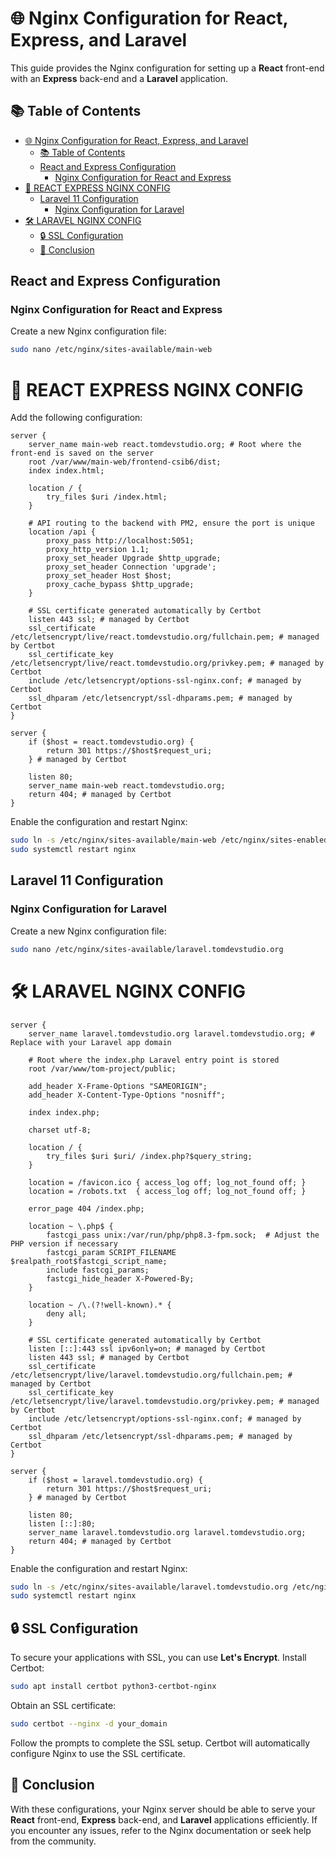 # 🌐 Nginx Configuration for React, Express, and Laravel

This guide provides the Nginx configuration for setting up a **React** front-end with an **Express** back-end and a **Laravel** application.

## 📚 Table of Contents

- [🌐 Nginx Configuration for React, Express, and Laravel](#-nginx-configuration-for-react-express-and-laravel)
  - [📚 Table of Contents](#-table-of-contents)
  - [React and Express Configuration](#react-and-express-configuration)
    - [Nginx Configuration for React and Express](#nginx-configuration-for-react-and-express)
- [🚀 REACT EXPRESS NGINX CONFIG](#-react-express-nginx-config)
  - [Laravel 11 Configuration](#laravel-11-configuration)
    - [Nginx Configuration for Laravel](#nginx-configuration-for-laravel)
- [🛠️ LARAVEL NGINX CONFIG](#️-laravel-nginx-config)
  - [🔒 SSL Configuration](#-ssl-configuration)
  - [🏁 Conclusion](#-conclusion)

## React and Express Configuration

### Nginx Configuration for React and Express

Create a new Nginx configuration file:

```bash
sudo nano /etc/nginx/sites-available/main-web
```

# 🚀 REACT EXPRESS NGINX CONFIG

Add the following configuration:

```nginx
server {
    server_name main-web react.tomdevstudio.org; # Root where the front-end is saved on the server
    root /var/www/main-web/frontend-csib6/dist;
    index index.html;

    location / {
        try_files $uri /index.html;
    }

    # API routing to the backend with PM2, ensure the port is unique
    location /api {
        proxy_pass http://localhost:5051;
        proxy_http_version 1.1;
        proxy_set_header Upgrade $http_upgrade;
        proxy_set_header Connection 'upgrade';
        proxy_set_header Host $host;
        proxy_cache_bypass $http_upgrade;
    }

    # SSL certificate generated automatically by Certbot
    listen 443 ssl; # managed by Certbot
    ssl_certificate /etc/letsencrypt/live/react.tomdevstudio.org/fullchain.pem; # managed by Certbot
    ssl_certificate_key /etc/letsencrypt/live/react.tomdevstudio.org/privkey.pem; # managed by Certbot
    include /etc/letsencrypt/options-ssl-nginx.conf; # managed by Certbot
    ssl_dhparam /etc/letsencrypt/ssl-dhparams.pem; # managed by Certbot
}

server {
    if ($host = react.tomdevstudio.org) {
        return 301 https://$host$request_uri;
    } # managed by Certbot

    listen 80;
    server_name main-web react.tomdevstudio.org;
    return 404; # managed by Certbot
}
```

Enable the configuration and restart Nginx:

```bash
sudo ln -s /etc/nginx/sites-available/main-web /etc/nginx/sites-enabled/
sudo systemctl restart nginx
```

## Laravel 11 Configuration

### Nginx Configuration for Laravel

Create a new Nginx configuration file:

```bash
sudo nano /etc/nginx/sites-available/laravel.tomdevstudio.org
```

# 🛠️ LARAVEL NGINX CONFIG

```nginx
server {
    server_name laravel.tomdevstudio.org laravel.tomdevstudio.org; # Replace with your Laravel app domain

    # Root where the index.php Laravel entry point is stored
    root /var/www/tom-project/public;

    add_header X-Frame-Options "SAMEORIGIN";
    add_header X-Content-Type-Options "nosniff";

    index index.php;

    charset utf-8;

    location / {
        try_files $uri $uri/ /index.php?$query_string;
    }

    location = /favicon.ico { access_log off; log_not_found off; }
    location = /robots.txt  { access_log off; log_not_found off; }

    error_page 404 /index.php;

    location ~ \.php$ {
        fastcgi_pass unix:/var/run/php/php8.3-fpm.sock;  # Adjust the PHP version if necessary
        fastcgi_param SCRIPT_FILENAME $realpath_root$fastcgi_script_name;
        include fastcgi_params;
        fastcgi_hide_header X-Powered-By;
    }

    location ~ /\.(?!well-known).* {
        deny all;
    }

    # SSL certificate generated automatically by Certbot
    listen [::]:443 ssl ipv6only=on; # managed by Certbot
    listen 443 ssl; # managed by Certbot
    ssl_certificate /etc/letsencrypt/live/laravel.tomdevstudio.org/fullchain.pem; # managed by Certbot
    ssl_certificate_key /etc/letsencrypt/live/laravel.tomdevstudio.org/privkey.pem; # managed by Certbot
    include /etc/letsencrypt/options-ssl-nginx.conf; # managed by Certbot
    ssl_dhparam /etc/letsencrypt/ssl-dhparams.pem; # managed by Certbot
}

server {
    if ($host = laravel.tomdevstudio.org) {
        return 301 https://$host$request_uri;
    } # managed by Certbot

    listen 80;
    listen [::]:80;
    server_name laravel.tomdevstudio.org laravel.tomdevstudio.org;
    return 404; # managed by Certbot
}
```

Enable the configuration and restart Nginx:

```bash
sudo ln -s /etc/nginx/sites-available/laravel.tomdevstudio.org /etc/nginx/sites-enabled/
sudo systemctl restart nginx
```

## 🔒 SSL Configuration

To secure your applications with SSL, you can use **Let's Encrypt**. Install Certbot:

```bash
sudo apt install certbot python3-certbot-nginx
```

Obtain an SSL certificate:

```bash
sudo certbot --nginx -d your_domain
```

Follow the prompts to complete the SSL setup. Certbot will automatically configure Nginx to use the SSL certificate.

## 🏁 Conclusion

With these configurations, your Nginx server should be able to serve your **React** front-end, **Express** back-end, and **Laravel** applications efficiently. If you encounter any issues, refer to the Nginx documentation or seek help from the community.
